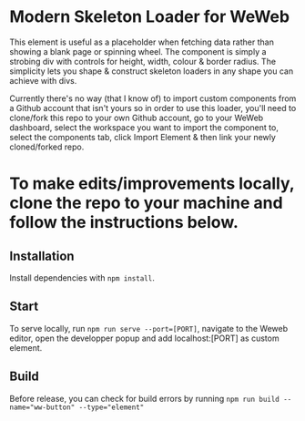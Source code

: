# Modern Skeleton Loader for WeWeb

This element is useful as a placeholder when fetching data rather than showing a blank page or spinning wheel. The component is simply a strobing div with controls for height, width, colour & border radius. The simplicity lets you shape & construct skeleton loaders in any shape you can achieve with divs.

Currently there's no way (that I know of) to import custom components from a Github account that isn't yours so in order to use this loader, you'll need to clone/fork this repo to your own Github account, go to your WeWeb dashboard, select the workspace you want to import the component to, select the components tab, click Import Element & then link your newly cloned/forked repo. 

# To make edits/improvements locally, clone the repo to your machine and follow the instructions below.

## Installation

Install dependencies with `npm install`.

## Start

To serve locally, run `npm run serve --port=[PORT]`, navigate to the Weweb editor, open the developper popup and add localhost:[PORT] as custom element.

## Build

Before release, you can check for build errors by running `npm run build --name="ww-button" --type="element"`

